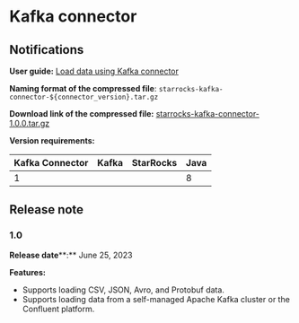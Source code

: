 # Kafka connector

## Notifications

**User guide:** [Load data using Kafka connector](../loading/Kafka-connector-starrocks.md)

**Naming format of the compressed file**: `starrocks-kafka-connector-${connector_version}.tar.gz`

**Download link of the compressed file:** [starrocks-kafka-connector-1.0.0.tar.gz](https://releases.starrocks.io/starrocks/starrocks-kafka-connector-1.0.0.tar.gz)

**Version requirements:**

| Kafka Connector | Kafka | StarRocks | Java |
| --------------- | ----- | --------- | ---- |
| 1               |       |           | 8    |

## Release note

### 1.0

**Release date****:** June 25, 2023

**Features:**

- Supports loading CSV, JSON, Avro, and Protobuf data.
- Supports loading data from a self-managed Apache Kafka cluster or the Confluent platform.
